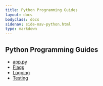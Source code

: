 ```yaml
---
title: Python Programming Guides
layout: docs
bodyclass: docs
sidenav: side-nav-python.html
type: markdown
---
```


## Python Programming Guides

* [app.py](app)
* [Flags](flags)
* [Logging](logging)
* [Testing](testing)